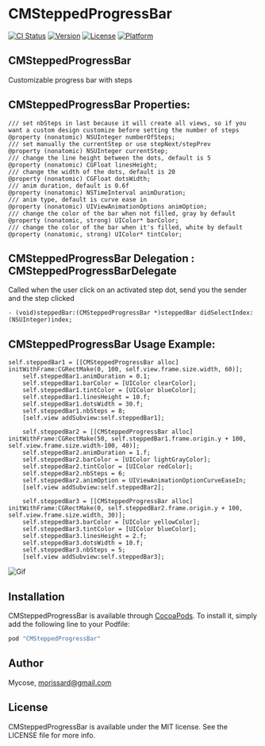 # CMSteppedProgressBar

[![CI Status](http://img.shields.io/travis/Mycose/CMSteppedProgressBar.svg?style=flat)](https://travis-ci.org/Mycose/CMSteppedProgressBar)
[![Version](https://img.shields.io/cocoapods/v/CMSteppedProgressBar.svg?style=flat)](http://cocoapods.org/pods/CMSteppedProgressBar)
[![License](https://img.shields.io/cocoapods/l/CMSteppedProgressBar.svg?style=flat)](http://cocoapods.org/pods/CMSteppedProgressBar)
[![Platform](https://img.shields.io/cocoapods/p/CMSteppedProgressBar.svg?style=flat)](http://cocoapods.org/pods/CMSteppedProgressBar)

## CMSteppedProgressBar
Customizable progress bar with steps

## CMSteppedProgressBar Properties:
```objc
/// set nbSteps in last because it will create all views, so if you want a custom design customize before setting the number of steps
@property (nonatomic) NSUInteger numberOfSteps;
/// set manually the currentStep or use stepNext/stepPrev
@property (nonatomic) NSUInteger currentStep;
/// change the line height between the dots, default is 5
@property (nonatomic) CGFloat linesHeight;
/// change the width of the dots, default is 20
@property (nonatomic) CGFloat dotsWidth;
/// anim duration, default is 0.6f
@property (nonatomic) NSTimeInterval animDuration;
/// anim type, default is curve ease in
@property (nonatomic) UIViewAnimationOptions animOption;
/// change the color of the bar when not filled, gray by default
@property (nonatomic, strong) UIColor* barColor;
/// change the color of the bar when it's filled, white by default
@property (nonatomic, strong) UIColor* tintColor;
```

## CMSteppedProgressBar Delegation : CMSteppedProgressBarDelegate
Called when the user click on an activated step dot, send you the sender and the step clicked
```objc
- (void)steppedBar:(CMSteppedProgressBar *)steppedBar didSelectIndex:(NSUInteger)index;
```

## CMSteppedProgressBar Usage Example:
```objc
self.steppedBar1 = [[CMSteppedProgressBar alloc] initWithFrame:CGRectMake(0, 100, self.view.frame.size.width, 60)];
    self.steppedBar1.animDuration = 0.1;
    self.steppedBar1.barColor = [UIColor clearColor];
    self.steppedBar1.tintColor = [UIColor blueColor];
    self.steppedBar1.linesHeight = 10.f;
    self.steppedBar1.dotsWidth = 30.f;
    self.steppedBar1.nbSteps = 8;
    [self.view addSubview:self.steppedBar1];
    
    self.steppedBar2 = [[CMSteppedProgressBar alloc] initWithFrame:CGRectMake(50, self.steppedBar1.frame.origin.y + 100, self.view.frame.size.width-100, 40)];
    self.steppedBar2.animDuration = 1.f;
    self.steppedBar2.barColor = [UIColor lightGrayColor];
    self.steppedBar2.tintColor = [UIColor redColor];
    self.steppedBar2.nbSteps = 6;
    self.steppedBar2.animOption = UIViewAnimationOptionCurveEaseIn;
    [self.view addSubview:self.steppedBar2];
    
    self.steppedBar3 = [[CMSteppedProgressBar alloc] initWithFrame:CGRectMake(0, self.steppedBar2.frame.origin.y + 100, self.view.frame.size.width, 30)];
    self.steppedBar3.barColor = [UIColor yellowColor];
    self.steppedBar3.tintColor = [UIColor blueColor];
    self.steppedBar3.linesHeight = 2.f;
    self.steppedBar3.dotsWidth = 10.f;
    self.steppedBar3.nbSteps = 5;
    [self.view addSubview:self.steppedBar3];
```
![Gif](./Screenshots/steppedBarDemo.gif)

## Installation
CMSteppedProgressBar is available through [CocoaPods](http://cocoapods.org). To install
it, simply add the following line to your Podfile:

```ruby
pod "CMSteppedProgressBar"
```

## Author
Mycose, morissard@gmail.com

## License
CMSteppedProgressBar is available under the MIT license. See the LICENSE file for more info.
